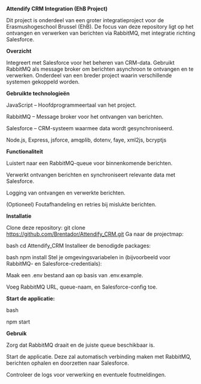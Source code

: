 **Attendify CRM Integration (EhB Project)**

Dit project is onderdeel van een groter integratieproject voor de Erasmushogeschool Brussel (EhB). De focus van deze repository ligt op het ontvangen en verwerken van berichten via RabbitMQ, met integratie richting Salesforce.

**Overzicht**

Integreert met Salesforce voor het beheren van CRM-data.
Gebruikt RabbitMQ als message broker om berichten asynchroon te ontvangen en te verwerken.
Onderdeel van een breder project waarin verschillende systemen gekoppeld worden.

**Gebruikte technologieën**

JavaScript – Hoofdprogrammeertaal van het project.

RabbitMQ – Message broker voor het ontvangen van berichten.

Salesforce – CRM-systeem waarmee data wordt gesynchroniseerd.

Node.js, Express, jsforce, amqplib, dotenv, faye, xml2js, bcryptjs


**Functionaliteit**

Luistert naar een RabbitMQ-queue voor binnenkomende berichten.

Verwerkt ontvangen berichten en synchroniseert relevante data met Salesforce.

Logging van ontvangen en verwerkte berichten.

(Optioneel) Foutafhandeling en retries bij mislukte berichten.


**Installatie**

Clone deze repository:
git clone https://github.com/Brentador/Attendify_CRM.git
Ga naar de projectmap:

bash
cd Attendify_CRM
Installeer de benodigde packages:

bash
npm install
Stel je omgevingsvariabelen in (bijvoorbeeld voor RabbitMQ- en Salesforce-credentials):

Maak een .env bestand aan op basis van .env.example.

Voeg RabbitMQ URL, queue-naam, en Salesforce-config toe.

**Start de applicatie:**

bash

npm start

**Gebruik**

Zorg dat RabbitMQ draait en de juiste queue beschikbaar is.

Start de applicatie. Deze zal automatisch verbinding maken met RabbitMQ, berichten ophalen en doorzetten naar Salesforce.

Controleer de logs voor verwerking en eventuele foutmeldingen.
